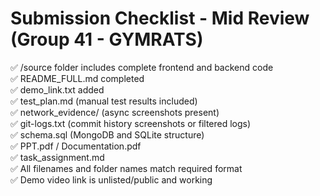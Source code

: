 # Submission Checklist - Mid Review (Group 41 - GYMRATS)

✅ /source folder includes complete frontend and backend code  
✅ README_FULL.md completed  
✅ demo_link.txt added  
✅ test_plan.md (manual test results included)  
✅ network_evidence/ (async screenshots present)  
✅ git-logs.txt (commit history screenshots or filtered logs)  
✅ schema.sql (MongoDB and SQLite structure)  
✅ PPT.pdf / Documentation.pdf  
✅ task_assignment.md  
✅ All filenames and folder names match required format  
✅ Demo video link is unlisted/public and working
